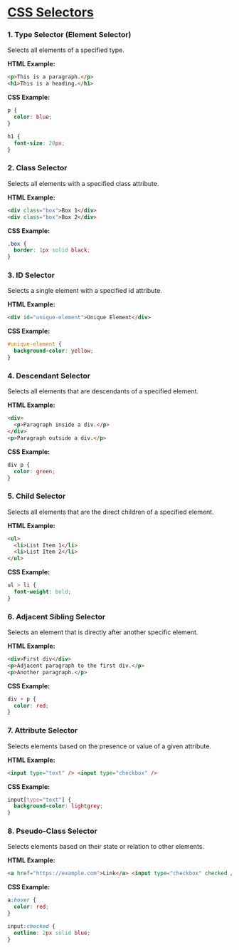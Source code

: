 # [CSS Selectors](https://www.w3schools.com/cssref/css_selectors.php)

### 1. Type Selector (Element Selector)

Selects all elements of a specified type.

**HTML Example:**

```html
<p>This is a paragraph.</p>
<h1>This is a heading.</h1>
```

**CSS Example:**

```css
p {
  color: blue;
}

h1 {
  font-size: 20px;
}
```

### 2. Class Selector

Selects all elements with a specified class attribute.

**HTML Example:**

```html
<div class="box">Box 1</div>
<div class="box">Box 2</div>
```

**CSS Example:**

```css
.box {
  border: 1px solid black;
}
```

### 3. ID Selector

Selects a single element with a specified id attribute.

**HTML Example:**

```html
<div id="unique-element">Unique Element</div>
```

**CSS Example:**

```css
#unique-element {
  background-color: yellow;
}
```

### 4. Descendant Selector

Selects all elements that are descendants of a specified element.

**HTML Example:**

```html
<div>
  <p>Paragraph inside a div.</p>
</div>
<p>Paragraph outside a div.</p>
```

**CSS Example:**

```css
div p {
  color: green;
}
```

### 5. Child Selector

Selects all elements that are the direct children of a specified element.

**HTML Example:**

```html
<ul>
  <li>List Item 1</li>
  <li>List Item 2</li>
</ul>
```

**CSS Example:**

```css
ul > li {
  font-weight: bold;
}
```

### 6. Adjacent Sibling Selector

Selects an element that is directly after another specific element.

**HTML Example:**

```html
<div>First div</div>
<p>Adjacent paragraph to the first div.</p>
<p>Another paragraph.</p>
```

**CSS Example:**

```css
div + p {
  color: red;
}
```

### 7. Attribute Selector

Selects elements based on the presence or value of a given attribute.

**HTML Example:**

```html
<input type="text" /> <input type="checkbox" />
```

**CSS Example:**

```css
input[type="text"] {
  background-color: lightgrey;
}
```

### 8. Pseudo-Class Selector

Selects elements based on their state or relation to other elements.

**HTML Example:**

```html
<a href="https://example.com">Link</a> <input type="checkbox" checked />
```

**CSS Example:**

```css
a:hover {
  color: red;
}

input:checked {
  outline: 2px solid blue;
}
```
